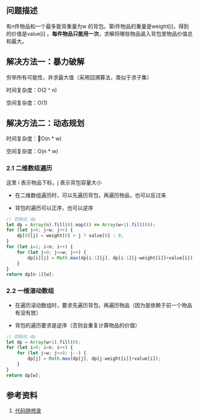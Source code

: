 ## 问题描述

有n件物品和一个最多能背重量为w 的背包。第i件物品的重量是weight[i]，得到的价值是value[i] 。**每件物品只能用一次**，求解将哪些物品装入背包里物品价值总和最大。



## 解决方法一：暴力破解

穷举所有可能性，并求最大值（采用回溯算法，类似于求子集）

时间复杂度：O(2 ^ n)

空间复杂度：O(1)

## 

## 解决方法二：动态规划

时间复杂度：O(n * w)

空间复杂度：O(n * w)

### 2.1 二维数组遍历

这里 i 表示物品下标，j 表示背包容量大小

- 在二维数组遍历时，可以先遍历背包，再遍历物品，也可以反过来

- 背包的遍历可以正序，也可以逆序

```js
// 初始化 dp
let dp = Array(n).fill(0).map(() => Array(w+1).fill(0));
for (let j=0; j<w; j++) {
    dp[0][j] = weight[0] > j ? value[0] : 0;
}
for (let i=1; i<n; i++) {
    for (let j=0; j<=w; j++) {
        dp[i][j] = Math.max(dp[i-1][j], dp[i-1][j-weight[i]]+value[i]);
    }
}
return dp[n-1][w];
```

### 2.2 一维滚动数组

- 在遍历滚动数组时，要求先遍历背包，再遍历物品（因为是依赖于前一个物品有没有放）

- 背包的遍历要求是逆序（否则会重复计算物品的价值）

```js
// 初始化 dp
let dp = Array(w+1).fill(0);
for (let i=0; i<n; i++) {
    for (let j=w; j>=0; j--) {
        dp[j] = Math.max(dp[j], dp[j-weight[i]]+value[i]);
    }
}
return dp[w];
```

## 参考资料

1. [代码随想录](https://programmercarl.com/%E8%83%8C%E5%8C%85%E7%90%86%E8%AE%BA%E5%9F%BA%E7%A1%8001%E8%83%8C%E5%8C%85-1.html#_01-%E8%83%8C%E5%8C%85)
